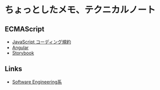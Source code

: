 # ちょっとしたメモ、テクニカルノート

## ECMAScript

- [JavaScript コーディング規約](./ecmascript/js-coding-rules.md)
- [Angular](./ecmascript/angular-memo.md)
- [Storybook](./ecmascript/storybook.md)

## Links

- [Software Engineering系](./links/se.md)

